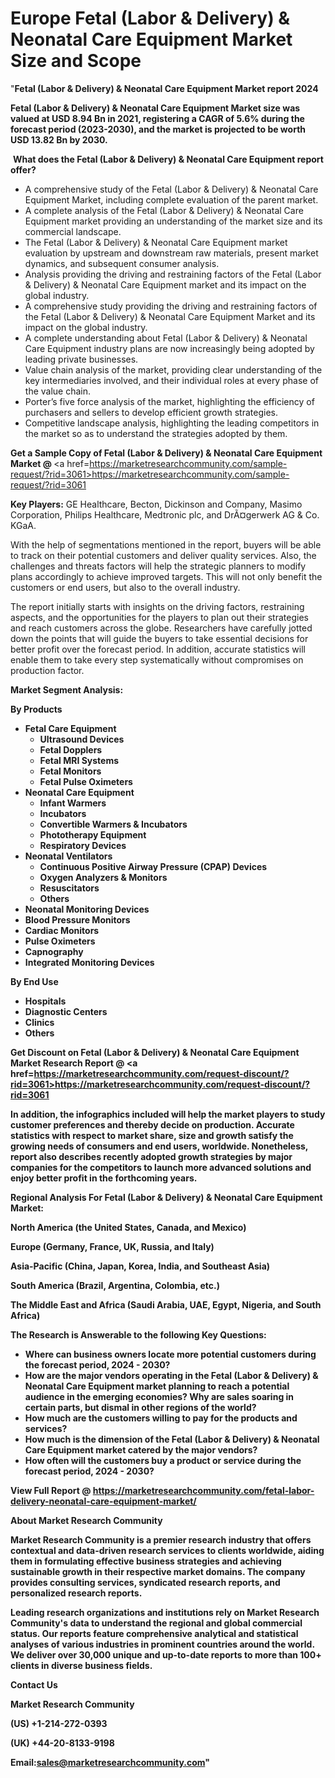 # Europe Fetal (Labor & Delivery) & Neonatal Care Equipment Market Size and Scope 
"<strong>Fetal (Labor & Delivery) & Neonatal Care Equipment Market report 2024</strong>

<strong>Fetal (Labor & Delivery) & Neonatal Care Equipment Market size was valued at USD 8.94 Bn in 2021, registering a CAGR of 5.6% during the forecast period (2023-2030), and the market is projected to be worth USD 13.82 Bn by 2030.</strong>

 <strong><b>What does the Fetal (Labor & Delivery) & Neonatal Care Equipment report offer?</b></strong>
<ul>
  <li>A comprehensive study of the Fetal (Labor & Delivery) & Neonatal Care Equipment Market, including complete evaluation of the parent market.</li>
  <li>A complete analysis of the Fetal (Labor & Delivery) & Neonatal Care Equipment market providing an understanding of the market size and its commercial landscape.</li>
  <li>The Fetal (Labor & Delivery) & Neonatal Care Equipment market evaluation by upstream and downstream raw materials, present market dynamics, and subsequent consumer analysis.</li>
  <li>Analysis providing the driving and restraining factors of the Fetal (Labor & Delivery) & Neonatal Care Equipment market and its impact on the global industry.</li>
  <li>A comprehensive study providing the driving and restraining factors of the Fetal (Labor & Delivery) & Neonatal Care Equipment Market and its impact on the global industry.</li>
  <li>A complete understanding about Fetal (Labor & Delivery) & Neonatal Care Equipment industry plans are now increasingly being adopted by leading private businesses.</li>
  <li>Value chain analysis of the market, providing clear understanding of the key intermediaries involved, and their individual roles at every phase of the value chain.</li>
  <li>Porter’s five force analysis of the market, highlighting the efficiency of purchasers and sellers to develop efficient growth strategies.</li>
  <li>Competitive landscape analysis, highlighting the leading competitors in the market so as to understand the strategies adopted by them.</li>
</ul>

<strong>Get a Sample Copy of Fetal (Labor & Delivery) & Neonatal Care Equipment Market @ </strong><a href=https://marketresearchcommunity.com/sample-request/?rid=3061><u>https://marketresearchcommunity.com/sample-request/?rid=3061</u></a>

<strong>Key Players:</strong> 
GE Healthcare, Becton, Dickinson and Company, Masimo Corporation, Philips Healthcare, Medtronic plc, and DrÃ¤gerwerk AG &amp; Co. KGaA.

With the help of segmentations mentioned in the report, buyers will be able to track on their potential customers and deliver quality services. Also, the challenges and threats factors will help the strategic planners to modify plans accordingly to achieve improved targets. This will not only benefit the customers or end users, but also to the overall industry.

The report initially starts with insights on the driving factors, restraining aspects, and the opportunities for the players to plan out their strategies and reach customers across the globe. Researchers have carefully jotted down the points that will guide the buyers to take essential decisions for better profit over the forecast period. In addition, accurate statistics will enable them to take every step systematically without compromises on production factor.

<strong>Market Segment Analysis:</strong>


<strong><strong>By Products</strong></h4>
<ul>
 	<li>Fetal Care Equipment
<ul>
 	<li>Ultrasound Devices</li>
 	<li>Fetal Dopplers</li>
 	<li>Fetal MRI Systems</li>
 	<li>Fetal Monitors</li>
 	<li>Fetal Pulse Oximeters</li>
</ul>
</li>
 	<li>Neonatal Care Equipment
<ul>
 	<li>Infant Warmers</li>
 	<li>Incubators</li>
 	<li>Convertible Warmers &amp; Incubators</li>
 	<li>Phototherapy Equipment</li>
 	<li>Respiratory Devices</li>
</ul>
</li>
 	<li>Neonatal Ventilators
<ul>
 	<li>Continuous Positive Airway Pressure (CPAP) Devices</li>
 	<li>Oxygen Analyzers &amp; Monitors</li>
 	<li>Resuscitators</li>
 	<li>Others</li>
</ul>
</li>
 	<li>Neonatal Monitoring Devices</li>
 	<li>Blood Pressure Monitors</li>
 	<li>Cardiac Monitors</li>
 	<li>Pulse Oximeters</li>
 	<li>Capnography</li>
 	<li>Integrated Monitoring Devices</li>
</ul>
<strong><strong>By End Use</strong></h4>
<ul>
 	<li>Hospitals</li>
 	<li>Diagnostic Centers</li>
 	<li>Clinics</li>
 	<li>Others</li>
</ul>

<strong>Get Discount on Fetal (Labor & Delivery) & Neonatal Care Equipment Market Research Report @ </b></strong><a href=https://marketresearchcommunity.com/request-discount/?rid=3061><u>https://marketresearchcommunity.com/request-discount/?rid=3061</u></a>

In addition, the infographics included will help the market players to study customer preferences and thereby decide on production. Accurate statistics with respect to market share, size and growth satisfy the growing needs of consumers and end users, worldwide. Nonetheless, report also describes recently adopted growth strategies by major companies for the competitors to launch more advanced solutions and enjoy better profit in the forthcoming years.

<strong>Regional Analysis For Fetal (Labor & Delivery) & Neonatal Care Equipment Market:</strong>

<strong>North America</strong> (the United States, Canada, and Mexico)

<strong>Europe</strong> (Germany, France, UK, Russia, and Italy)

<strong>Asia-Pacific</strong> (China, Japan, Korea, India, and Southeast Asia)

<strong>South America</strong> (Brazil, Argentina, Colombia, etc.)

<strong>The Middle East and Africa</strong> (Saudi Arabia, UAE, Egypt, Nigeria, and South Africa)

<strong>The Research is Answerable to the following Key Questions:</strong>
<ul>
 	<li>Where can business owners locate more potential customers during the forecast period, 2024 - 2030?</li>
 	<li>How are the major vendors operating in the Fetal (Labor & Delivery) & Neonatal Care Equipment market planning to reach a potential audience in the emerging economies? Why are sales soaring in certain parts, but dismal in other regions of the world?</li>
 	<li>How much are the customers willing to pay for the products and services?</li>
 	<li>How much is the dimension of the Fetal (Labor & Delivery) & Neonatal Care Equipment market catered by the major vendors?</li>
 	<li>How often will the customers buy a product or service during the forecast period, 2024 - 2030?</li>
</ul>

<strong>View Full Report @</strong> <a href=https://marketresearchcommunity.com/fetal-labor-delivery-neonatal-care-equipment-market/>https://marketresearchcommunity.com/fetal-labor-delivery-neonatal-care-equipment-market/</a>

<strong>About Market Research Community</strong>

Market Research Community is a premier research industry that offers contextual and data-driven research services to clients worldwide, aiding them in formulating effective business strategies and achieving sustainable growth in their respective market domains. The company provides consulting services, syndicated research reports, and personalized research reports.

Leading research organizations and institutions rely on Market Research Community's data to understand the regional and global commercial status. Our reports feature comprehensive analytical and statistical analyses of various industries in prominent countries around the world. We deliver over 30,000 unique and up-to-date reports to more than 100+ clients in diverse business fields.

<strong>Contact Us</strong>

<strong>Market Research Community</strong>

(US) +1-214-272-0393

(UK) +44-20-8133-9198

<strong>Email:</strong>sales@marketresearchcommunity.com"
